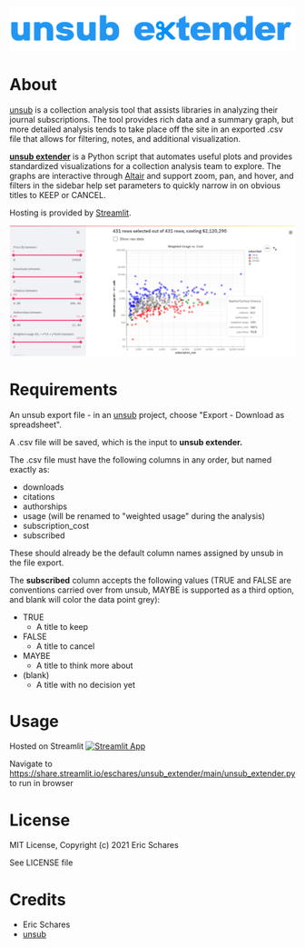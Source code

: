 ![unsub extender logo](https://github.com/eschares/unsub_extender/blob/main/unsub_extender2.png)

# About
[unsub](http://unsub.org) is a collection analysis tool that assists libraries in analyzing their journal subscriptions.
The tool provides rich data and a summary graph, but more detailed analysis tends to take place off the site in an exported .csv file that allows for filtering, notes, and additional visualization.

[**unsub extender**](https://github.com/eschares/unsub_extender) is a Python script that automates useful plots and provides standardized visualizations for a collection analysis team to explore.
The graphs are interactive through [Altair](https://altair-viz.github.io/index.html) and support zoom, pan, and hover, and filters in the sidebar help set parameters to quickly narrow in on obvious titles to KEEP or CANCEL.

Hosting is provided by [Streamlit](https://streamlit.io/).

![unsub extender screenshot](https://github.com/eschares/unsub_extender/blob/main/screenshot.png)

# Requirements
An unsub export file - in an [unsub](http://unsub.org) project, choose "Export - Download as spreadsheet".

A .csv file will be saved, which is the input to **unsub extender.**

The .csv file must have the following columns in any order, but named exactly as:
* downloads
* citations
* authorships
* usage (will be renamed to "weighted usage" during the analysis)
* subscription_cost
* subscribed

These should already be the default column names assigned by unsub in the file export.

The **subscribed** column accepts the following values (TRUE and FALSE are conventions carried over from unsub, MAYBE is supported as a third option, and blank will color the data point grey):
* TRUE
  * A title to keep
* FALSE
  * A title to cancel
* MAYBE
  * A title to think more about
* (blank)
  * A title with no decision yet

# Usage
Hosted on Streamlit
[![Streamlit App](https://static.streamlit.io/badges/streamlit_badge_black_white.svg)](https://share.streamlit.io/eschares/unsub_extender/main/unsub_extender.py/)

Navigate to https://share.streamlit.io/eschares/unsub_extender/main/unsub_extender.py to run in browser

# License
MIT License, Copyright (c) 2021 Eric Schares

See LICENSE file

# Credits
* Eric Schares
* [unsub](http://unsub.org)
